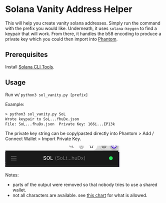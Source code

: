 # Solana Vanity Address Helper

This will help you create vanity solana addresses. Simply run the command with the prefix you would like. Underneath, it uses `solana-keygen` to find a keypair that will work. From there, it handles the b58 encoding to produce a private key which you could then import into [Phantom](https://phantom.app/).

## Prerequisites

Install [Solana CLI Tools](https://docs.solana.com/cli/install-solana-cli-tools).

## Usage

Run w/ `python3 sol_vanity.py [prefix]`

Example:
```
> python3 sol_vanity.py SoL
Wrote keypair to SoL...fhuDx.json
File: SoL...fhuDx.json	Private Key: 166i...EP13k
```

The private key string can be copy/pasted directly into Phantom > Add / Connect Wallet > Import Private Key.

![SoL Example](example.png)

Notes: 
* parts of the output were removed so that nobody tries to use a shared wallet. 
* not all characters are available. see [this chart](https://en.bitcoin.it/wiki/Base58Check_encoding#Base58_symbol_chart) for what is allowed.

